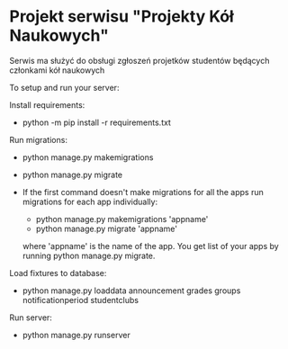 # Projekt serwisu "Projekty Kół Naukowych"
Serwis ma służyć do obsługi zgłoszeń projetków studentów będących członkami kół naukowych


To setup and run your server:

Install requirements:
  - python -m pip install -r requirements.txt

Run migrations:
  - python manage.py makemigrations
  - python manage.py migrate
  - If the first command doesn't make migrations for all the apps run migrations for each app individually:
    - python manage.py makemigrations 'appname'
    - python manage.py migrate 'appname'
    
    where 'appname' is the name of the app. You get list of your apps by running python manage.py migrate.

Load fixtures to database:
  - python manage.py loaddata announcement grades groups notificationperiod studentclubs
 
Run server:
  - python manage.py runserver
